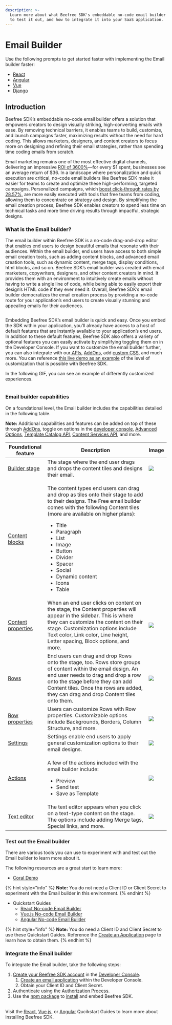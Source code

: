 ```yaml
---
description: >-
  Learn more about what Beefree SDK's embeddable no-code email builder is, how
  to test it out, and how to integrate it into your SaaS application.
---
```


# Email Builder

Use the following prompts to get started faster with implementing the Email builder faster:

* [React](../quickstart-guides/react-no-code-email-builder.md#copy-this-pre-built-prompt-to-get-started-faster-with-ai)
* [Angular](../quickstart-guides/angular-no-code-email-builder.md#copy-this-pre-built-prompt-to-get-started-faster-with-ai)
* [Vue](../quickstart-guides/vue.js-no-code-email-builder.md#copy-this-pre-built-prompt-to-get-started-faster-with-ai)
* [Django](../quickstart-guides/django-beefree-sdk-demo.md)

## Introduction

Beefree SDK’s embeddable no-code email builder offers a solution that empowers creators to design visually striking, high-converting emails with ease. By removing technical barriers, it enables teams to build, customize, and launch campaigns faster, maximizing results without the need for hard coding. This allows marketers, designers, and content creators to focus more on designing and refining their email strategies, rather than spending time coding emails from scratch.

Email marketing remains one of the most effective digital channels, delivering an impressive [ROI of 3600%](https://www.litmus.com/blog/infographic-the-roi-of-email-marketing)—for every $1 spent, businesses see an average return of $36. In a landscape where personalization and quick execution are critical, no-code email builders like Beefree SDK make it easier for teams to create and optimize these high-performing, targeted campaigns. Personalized campaigns, which [boost click-through rates by 28.57%](https://www.sender.net/blog/email-marketing-statistics/), are more easily executed with tools that free teams from coding, allowing them to concentrate on strategy and design. By simplifying the email creation process, Beefree SDK enables creators to spend less time on technical tasks and more time driving results through impactful, strategic designs.

### What is the Email builder?

The email builder within Beefree SDK is a no-code drag-and-drop editor that enables end users to design beautiful emails that resonate with their audiences. Within the email builder, end users have access to both simple email creation tools, such as adding content blocks, and advanced email creation tools, such as dynamic content, merge tags, display conditions, html blocks, and so on. Beefree SDK’s email builder was created with email marketers, copywriters, designers, and other content creators in mind. It provides them with an environment to intuitively create emails without having to write a single line of code, while being able to easily export their design’s HTML code if they ever need it. Overall, Beefree SDK’s email builder democratizes the email creation process by providing a no-code route for your application’s end users to create visually stunning and appealing emails for their audiences.

<figure><img src="https://lh7-qw.googleusercontent.com/docsz/AD_4nXf0SM_QeuywJ28U7UHrsyMGA3YBIJtsTxyFftuIgn2BlHfIN1kYd7uxQL5F7X3h8XHOy7FAoZNGbIyyVu8N1e8UZt_yP_b_n_UR3Geg1L2i1nxHWNFo3rs4eOtsDp5QvEBQXvRTdi3UD5HSsPc0048FdoGv?key=qdLL93gfl1SVZrxzjDZmdA" alt=""><figcaption></figcaption></figure>

Embedding Beefree SDK’s email builder is quick and easy. Once you embed the SDK within your application, you’ll already have access to a host of default features that are instantly available to your application’s end users. In addition to these default features, Beefree SDK also offers a variety of optional features you can easily activate by simplifying toggling them on in the Developer Console. If you want to customize the email builder further, you can also integrate with our[ APIs](https://docs.beefree.io/beefree-sdk/apis/content-services-api/content-services-api-reference), [AddOns](https://docs.beefree.io/beefree-sdk/builder-addons/addons/addons-overview), add [custom CSS](https://docs.beefree.io/beefree-sdk/other-customizations/appearance/custom-css), and much more. You can reference [this live demo as an example](https://bee-plugin-demos.getbee.io/#/manage-themes) of the level of customization that is possible with Beefree SDK.

In the following GIF, you can see an example of differently customized experiences.      &#x20;

<figure><img src="https://lh7-qw.googleusercontent.com/docsz/AD_4nXdOHPeITsA_UtKl2HBl5XAWdGMZC39G0f1tZcY1yIBe1o64rdDpSnBlbehR0dHmAyRpmSRtSTo8lmSvcZfkX0d8iw5hYOnl6lfUDtGlRZH_jMAeyY-IPXMcdatmZrL2SXCa_3Wy8CNUFhDhjVCQInuh_onZ?key=qdLL93gfl1SVZrxzjDZmdA" alt=""><figcaption></figcaption></figure>

### Email builder capabilities&#x20;

On a foundational level, the Email builder includes the capabilities detailed in the following table.&#x20;

**Note:** Additional capabilities and features can be added on top of these through [AddOns](../builder-addons/addons/), toggle on options in the [developer console](https://developers.beefree.io/accounts/login/?from=website_menu), [Advanced Options](../other-customizations/advanced-options/), [Template Catalog API](../apis/template-catalog-api/), [Content Services API](broken-reference), and more.&#x20;

| Foundational feature                                                                          | Description                                                                                                                                                                                                                                                                                                                                                                                       | Image                                                                                                                                                                                                                                                                          |
| --------------------------------------------------------------------------------------------- | ------------------------------------------------------------------------------------------------------------------------------------------------------------------------------------------------------------------------------------------------------------------------------------------------------------------------------------------------------------------------------------------------- | ------------------------------------------------------------------------------------------------------------------------------------------------------------------------------------------------------------------------------------------------------------------------------ |
| [Builder stage](https://docs.beefree.io/end-user-guide/design-builder-overview)               | The stage where the end user drags and drops the content tiles and designs their email.                                                                                                                                                                                                                                                                                                           | ![](https://lh7-qw.googleusercontent.com/docsz/AD_4nXfm9c-C9lhH-00UNadSC8WDpzzGkIFT4_TVGDxmtHhhAv3rVmPs-fRNaMUI6SmbGxjtBEmJDmf9CBXpdKm1hYIbUOkAcIV9kKjFjhfepJ23kme3nEa5QJovSbrAbifQSbIm9DQ5c-GSMGrfR7i9AqLEy2UG?key=qdLL93gfl1SVZrxzjDZmdA)                                    |
| [Content blocks](https://docs.beefree.io/end-user-guide/design-builder-overview)              | <p>The content types end users can drag and drop as tiles onto their stage to add to their designs. The Free email builder comes with the following Content tiles (more are available on higher plans): </p><ul><li>Title</li><li>Paragraph</li><li>List</li><li>Image</li><li>Button</li><li>Divider</li><li>Spacer</li><li>Social</li><li>Dynamic content</li><li>Icons</li><li>Table</li></ul> | <img src="https://lh7-qw.googleusercontent.com/docsz/AD_4nXdfwX3HeOx3Hq_iYtsdTJzwYDic3ImPLGG5rYsbMEPzTq8E1MBtcwGYm1XbXgnjUkTGnRzAB4TdjTcnzrAGNXqtnoaIkRw9VHEKmnkBV5BZ3buGhm8I7oYdN1-rLfnSUza7BNs_R3UHuQRVzDE10QxYUI4M?key=qdLL93gfl1SVZrxzjDZmdA" alt="" data-size="original"> |
| [Content properties](https://docs.beefree.io/end-user-guide/row-vs.-content-block-selection)  | When an end user clicks on content on the stage, the Content properties will appear in the sidebar. This is where they can customize the content on their stage. Customization options include Text color, Link color, Line height, Letter spacing, Block options, and more.                                                                                                                      | ![](https://lh7-qw.googleusercontent.com/docsz/AD_4nXfjKnuLZpiv86ke0oQT5AmN0GL0xSvJOSP3n_T6O0XBmUdvALLqaT6aYR8xZm0tzguIckUdr8dZtq1mP4auujLAsKUT42CoFN0WZhaDnQpPGg7Ce_oB8YU2_porm0z9VQQq0693qtt4VXiYC-M91huwp04?key=qdLL93gfl1SVZrxzjDZmdA)                                     |
| [Rows](../rows/reusable-content/)                                                             | End users can drag and drop Rows onto the stage, too. Rows store groups of content within the email design. An end user needs to drag and drop a row onto the stage before they can add Content tiles. Once the rows are added, they can drag and drop Content tiles onto them.                                                                                                                   | ![](https://lh7-qw.googleusercontent.com/docsz/AD_4nXceuUk6v8idFfK3l_8AfnwsVcH4FaHqAQN7n6ZBBxCzXz5dqP404UMk4pXOsK7QPeWzGABkSTei2xhQMnmjg_VJomI1D5s-AGePcuEqgzKTNRdIS79R15bZf-wJdlIo0-9c9qE8jLi4QYISbf4WBlOF_oA?key=qdLL93gfl1SVZrxzjDZmdA)                                     |
| [Row properties](https://docs.beefree.io/end-user-guide/saved-rows)                           | Users can customize Rows with Row properties. Customizable options include Backgrounds, Borders, Column Structure, and more.                                                                                                                                                                                                                                                                      | ![](https://lh7-qw.googleusercontent.com/docsz/AD_4nXczIDLQ2P0h2ywmYVs4D8ehU3AG81ILy_VwZS2zwqZgtzu597NZhEsSxBg5Bs2ASX5bDKXfiBjIQGJmVzRV-OzWOtoYHImH08IcsouAT84XdbGeS53IzO9CwqSKVquVtdE1en-MVBIC9rXFlgW4iBqf9CM?key=qdLL93gfl1SVZrxzjDZmdA)                                     |
| [Settings](https://docs.beefree.io/end-user-guide/configuring-settings)                       | Settings enable end users to apply general customization options to their email designs.                                                                                                                                                                                                                                                                                                          | ![](https://lh7-qw.googleusercontent.com/docsz/AD_4nXcWwdsOhSISqJ3XNPBwmBzXPF8BNQ26Nrolw5M4MXH6LVGCS5vPBzr4vrQWjFj0mZpFGpkWn2VOI91RfAqr92O6I6qJXm-0r8oRrjboAYuIHOiW1bw1MWqznM7c00yrAE4sGzPHqUKsQi100HWQiUf-tvSb?key=qdLL93gfl1SVZrxzjDZmdA)                                    |
| [Actions](https://docs.beefree.io/end-user-guide/preview)                                     | <p>A few of the actions included with the email builder include:</p><ul><li>Preview</li><li>Send test</li><li>Save as Template</li></ul>                                                                                                                                                                                                                                                          | ![](https://lh7-qw.googleusercontent.com/docsz/AD_4nXdVSZjhC8_OEHHMwEQuk5o43-uJLsF7cVIxWK9yvlwl_WWsdZFMFk1uAh_njzEMr_UvIyNh5p17linpBlA29hzLbKYa5c98-qoXEZQQ8cq-K4zM_8riaC_tFg2ajcKWsiwfGoMYnil-_XTMR5xkycZqTKyh?key=qdLL93gfl1SVZrxzjDZmdA)                                    |
| [Text editor](../other-customizations/advanced-options/special-links-and-merge-tags.md)       | The text editor appears when you click on a text-type content on the stage. The options include adding Merge tags, Special links, and more.                                                                                                                                                                                                                                                       | ![](https://lh7-qw.googleusercontent.com/docsz/AD_4nXfZC7wT28Ao9FvFjryK9fx26yGjLRpwlduGgcPA6pt4CWEJaXsQ7XT9NjsSG5y2mkY0iJA3Rz-B9reXZYcUZ1XhtCrjhKHvSTyD3DSbuSwCQCFjqGnm93yX8CmMvFJbaWMKyBnPJKEYbNfjCKK7DZfI0mSz?key=qdLL93gfl1SVZrxzjDZmdA)                                    |

### Test out the Email builder

There are various tools you can use to experiment with and test out the Email builder to learn more about it.

The following resources are a great start to learn more:

* [Coral Demo](https://bee-plugin-demos.getbee.io/#/)

{% hint style="info" %}
**Note:** You do not need a Client ID or Client Secret to experiment with the Email builder in this environment.
{% endhint %}

* Quickstart Guides
  * [React No-code Email Builder](../quickstart-guides/react-no-code-email-builder.md)
  * [Vue.js No-code Email Builder](../quickstart-guides/vue.js-no-code-email-builder.md)
  * [Angular No-code Email Builder](../quickstart-guides/angular-no-code-email-builder.md)

{% hint style="info" %}
**Note:** You do need a Client ID and Client Secret to use these Quickstart Guides. Reference the [Create an Application](../getting-started/readme/create-an-application.md) page to learn how to obtain them.
{% endhint %}

### Integrate the Email builder

To integrate the Email builder, take the following steps:

1. [Create your Beefree SDK account](https://docs.beefree.io/beefree-sdk/getting-started/readme/create-an-application) in the [Developer Console](https://developers.beefree.io/accounts/login/?from=website_menu).
   1. [Create an email application](https://docs.beefree.io/beefree-sdk/getting-started/readme/create-an-application) within the Developer Console.
   2. Obtain your Client ID and Client Secret.
2. Authenticate using the [Authorization Process](../getting-started/readme/installation/authorization-process-in-detail.md).
3. Use the [npm package](https://www.npmjs.com/package/@beefree.io/sdk) to [install](https://docs.beefree.io/beefree-sdk/getting-started/readme/installation) and embed Beefree SDK.&#x20;

\
Visit the [React](../quickstart-guides/react-no-code-email-builder.md), [Vue.js](../quickstart-guides/vue.js-no-code-email-builder.md), or [Angular](../quickstart-guides/angular-no-code-email-builder.md) Qucikstart Guides to learn more about installing Beefree SDK.
